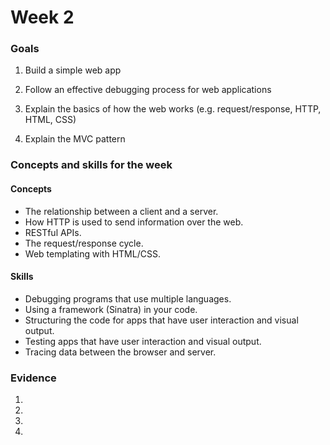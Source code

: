 # Week 2

### Goals

1. Build a simple web app

2. Follow an effective debugging process for web applications

3. Explain the basics of how the web works (e.g. request/response, HTTP, HTML, CSS)

4. Explain the MVC pattern

### Concepts and skills for the week

#### Concepts

- The relationship between a client and a server.
- How HTTP is used to send information over the web.
- RESTful APIs.
- The request/response cycle.
- Web templating with HTML/CSS.

#### Skills

- Debugging programs that use multiple languages.
- Using a framework (Sinatra) in your code.
- Structuring the code for apps that have user interaction and visual output.
- Testing apps that have user interaction and visual output.
- Tracing data between the browser and server.

### Evidence

1.


2.


3.


4.




